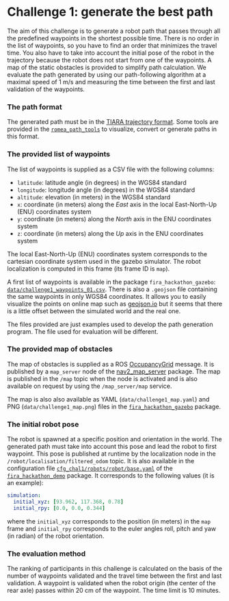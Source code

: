 # Challenge 1: generate the best path

The aim of this challenge is to generate a robot path that passes through all the predefined
waypoints in the shortest possible time.
There is no order in the list of waypoints, so you have to find an order that minimizes the travel
time.
You also have to take into account the initial pose of the robot in the trajectory because the robot
does not start from one of the waypoints.
A map of the static obstacles is provided to simplify path calculation.
We evaluate the path generated by using our path-following algorithm at a maximal speed of 1 m/s
and measuring the time between the first and last validation of the waypoints.


### The path format

The generated path must be in the [TIARA trajectory
format](https://github.com/Romea/romea-ros-path-tools/blob/main/doc/tiara_format.md).
Some tools are provided in the [`romea_path_tools`](https://github.com/Romea/romea-ros-path-tools)
to visualize, convert or generate paths in this format.


### The provided list of waypoints

The list of waypoints is supplied as a CSV file with the following columns:

* `latitude`: latitude angle (in degrees) in the WGS84 standard
* `longitude`: longitude angle (in degrees) in the WGS84 standard
* `altitude`: elevation (in meters) in the WGS84 standard
* `x`: coordinate (in meters) along the _East_ axis in the local East-North-Up (ENU) coordinates
system
* `y`: coordinate (in meters) along the _North_ axis in the ENU coordinates system
* `z`: coordinate (in meters) along the _Up_ axis in the ENU coordinates system

The local East-North-Up (ENU) coordinates system corresponds to the cartesian coordinate system used
in the gazebo simulator.
The robot localization is computed in this frame (its frame ID is `map`).

A first list of waypoints is available in the package `fira_hackathon_gazebo`:
[`data/challenge1_waypoints_01.csv`](https://github.com/FiraHackathon/fira_hackathon_gazebo/blob/main/data/challenge1_waypoints_01.csv).
There is also a `.geojson` file containing the same waypoints in only WGS84 coordinates.
It allows you to easily visualize the points on online map such as
[geojson.io](https://geojson.io/#map=17.58/46.340178/3.435183) but it seems that there is a little
offset between the simulated world and the real one.

The files provided are just examples used to develop the path generation program.
The file used for evaluation will be different.


### The provided map of obstacles

The map of obstacles is supplied as a ROS
[OccupancyGrid](https://docs.ros2.org/foxy/api/nav_msgs/msg/OccupancyGrid.html) message.
It is published by a `map_server` node of the
[nav2_map_server](https://github.com/ros-planning/navigation2/blob/humble/nav2_map_server/README.md)
package.
The map is published in the `/map` topic when the node is activated and is also available on request
by using the `/map_server/map` service.

The map is also also available as YAML (`data/challenge1_map.yaml`) and PNG
(`data/challenge1_map.png`) files in the
[`fira_hackathon_gazebo`](https://github.com/FiraHackathon/fira_hackathon_gazebo/tree/main) package.


### The initial robot pose

The robot is spawned at a specific position and orientation in the world.
The generated path must take into account this pose and lead the robot to first waypoint.
This pose is published at runtime by the localization node in the
`/robot/localisation/filtered_odom` topic.
It is also available in the configuration file
[`cfg_chal1/robots/robot/base.yaml`](https://github.com/FiraHackathon/fira_hackathon_demo/blob/main/cfg_chal1/robots/robot/base.yaml)
of the [`fira_hackathon_demo`](https://github.com/FiraHackathon/fira_hackathon_demo) package.
It corresponds to the following values (it is an example):
```yaml
simulation:
  initial_xyz: [93.962, 117.368, 0.78]
  initial_rpy: [0.0, 0.0, 0.344]
```
where the `initial_xyz` corresponds to the position (in meters) in the `map` frame and `initial_rpy`
corresponds to the euler angles roll, pitch and yaw (in radian) of the robot orientation.


### The evaluation method

The ranking of participants in this challenge is calculated on the basis of the number of waypoints
validated and the travel time between the first and last validation.
A waypoint is validated when the robot origin (the center of the rear axle) passes within 20 cm of
the waypoint.
The time limit is 10 minutes.
